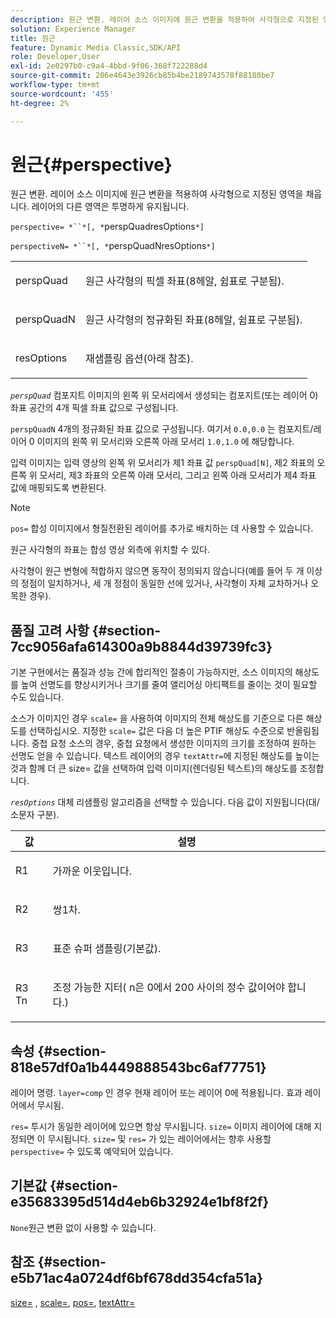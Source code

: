 ```yaml
---
description: 원근 변환. 레이어 소스 이미지에 원근 변환을 적용하여 사각형으로 지정된 영역을 채웁니다. 레이어의 다른 영역은 투명하게 유지됩니다.
solution: Experience Manager
title: 원근
feature: Dynamic Media Classic,SDK/API
role: Developer,User
exl-id: 2e0297b0-c9a4-4bbd-9f06-368f722288d4
source-git-commit: 206e4643e3926cb85b4be2189743578f88180be7
workflow-type: tm+mt
source-wordcount: '455'
ht-degree: 2%

---
```


# 원근{#perspective}

원근 변환. 레이어 소스 이미지에 원근 변환을 적용하여 사각형으로 지정된 영역을 채웁니다. 레이어의 다른 영역은 투명하게 유지됩니다.

`perspective= *``*[, *`perspQuadresOptions`*]`

`perspectiveN= *``*[, *`perspQuadNresOptions`*]`

<table id="simpletable_4BD38BBF53964F7D97B9E58914C97B3F"> 
 <tr class="strow"> 
  <td class="stentry"> <p><span class="varname"> perspQuad</span> </p></td> 
  <td class="stentry"> <p>원근 사각형의 픽셀 좌표(8헤알, 쉼표로 구분됨). </p></td> 
 </tr> 
 <tr class="strow"> 
  <td class="stentry"> <p><span class="varname"> perspQuadN</span> </p></td> 
  <td class="stentry"> <p>원근 사각형의 정규화된 좌표(8헤알, 쉼표로 구분됨). </p></td> 
 </tr> 
 <tr class="strow"> 
  <td class="stentry"> <p><span class="varname"> resOptions</span> </p></td> 
  <td class="stentry"> <p>재샘플링 옵션(아래 참조). </p></td> 
 </tr> 
</table>

*`perspQuad`* 컴포지트 이미지의 왼쪽 위 모서리에서 생성되는 컴포지트(또는 레이어 0) 좌표 공간의 4개 픽셀 좌표 값으로 구성됩니다.

`perspQuadN` 4개의 정규화된 좌표 값으로 구성됩니다. 여기서 `0.0,0.0` 는 컴포지트/레이어 0 이미지의 왼쪽 위 모서리와 오른쪽 아래 모서리 `1.0,1.0` 에 해당합니다.

입력 이미지는 입력 영상의 왼쪽 위 모서리가 제1 좌표 값 `perspQuad[N]`, 제2 좌표의 오른쪽 위 모서리, 제3 좌표의 오른쪽 아래 모서리, 그리고 왼쪽 아래 모서리가 제4 좌표 값에 매핑되도록 변환된다.

>[!NOTE]
>
>`pos=` 합성 이미지에서 형질전환된 레이어를 추가로 배치하는 데 사용할 수 있습니다.

원근 사각형의 좌표는 합성 영상 외측에 위치할 수 있다.

사각형이 원근 변형에 적합하지 않으면 동작이 정의되지 않습니다(예를 들어 두 개 이상의 정점이 일치하거나, 세 개 정점이 동일한 선에 있거나, 사각형이 자체 교차하거나 오목한 경우).

## 품질 고려 사항 {#section-7cc9056afa614300a9b8844d39739fc3}

기본 구현에서는 품질과 성능 간에 합리적인 절충이 가능하지만, 소스 이미지의 해상도를 높여 선명도를 향상시키거나 크기를 줄여 앨리어싱 아티팩트를 줄이는 것이 필요할 수도 있습니다.

소스가 이미지인 경우 `scale=` 을 사용하여 이미지의 전체 해상도를 기준으로 다른 해상도를 선택하십시오. 지정한 `scale=` 값은 다음 더 높은 PTIF 해상도 수준으로 반올림됩니다. 중첩 요청 소스의 경우, 중첩 요청에서 생성한 이미지의 크기를 조정하여 원하는 선명도 얻을 수 있습니다. 텍스트 레이어의 경우 `textAttr=`에 지정된 해상도를 높이는 것과 함께 더 큰 size= 값을 선택하여 입력 이미지(렌더링된 텍스트)의 해상도를 조정합니다.

*`resOptions`* 대체 리샘플링 알고리즘을 선택할 수 있습니다. 다음 값이 지원됩니다(대/소문자 구분).

<table id="table_0F20007986324E228096888ED37219C0"> 
 <thead> 
  <tr> 
   <th class="entry"> <b> 값</b> </th> 
   <th class="entry"> <b> 설명</b> </th> 
  </tr> 
 </thead>
 <tbody> 
  <tr> 
   <td> <p> <span class="codeph"> R1</span> </p> </td> 
   <td> <p> 가까운 이웃입니다. </p> </td> 
  </tr> 
  <tr> 
   <td> <p> <span class="codeph"> R2</span> </p> </td> 
   <td> <p> 쌍1차. </p> </td> 
  </tr> 
  <tr> 
   <td> <p> <span class="codeph"> R3</span> </p> </td> 
   <td> <p> 표준 슈퍼 샘플링(기본값). </p> </td> 
  </tr> 
  <tr> 
   <td> <p> <span class="codeph">R3<span class="varname"> Tn</span></span> </p> </td> 
   <td> <p> 조정 가능한 지터(<span class="varname"> n</span>은 0에서 200 사이의 정수 값이어야 합니다.) </p> </td> 
  </tr> 
 </tbody> 
</table>

## 속성 {#section-818e57df0a1b4449888543bc6af77751}

레이어 명령. `layer=comp` 인 경우 현재 레이어 또는 레이어 0에 적용됩니다. 효과 레이어에서 무시됨.

`res=` 투시가 동일한 레이어에 있으면 항상 무시됩니다. `size=` 이미지 레이어에 대해 지정되면 이 무시됩니다. `size=` 및  `res=` 가 있는 레이어에서는 향후 사용할  `perspective=` 수 있도록 예약되어 있습니다.

## 기본값 {#section-e35683395d514d4eb6b32924e1bf8f2f}

`None`원근 변환 없이 사용할 수 있습니다.

## 참조 {#section-e5b71ac4a0724df6bf678dd354cfa51a}

[size=](../../../../../is-api/http-ref/image-serving-api-ref/c-http-protocol-reference/c-data-types/r-size.md#reference-04d383f32c7b4003bed9978cb854747b) ,  [scale=](../../../../../is-api/http-ref/image-serving-api-ref/c-http-protocol-reference/c-command-reference/r-is-http-scale.md#reference-098c30cea1764f189e6f7c7e400cc065),  [pos=](../../../../../is-api/http-ref/image-serving-api-ref/c-http-protocol-reference/c-command-reference/r-pos.md#reference-65de948f4b404f1182b22119ca332143),  [textAttr=](../../../../../is-api/http-ref/image-serving-api-ref/c-http-protocol-reference/c-command-reference/r-textattr.md#reference-ff00484fa3244286abeff34911f7ec0d)
